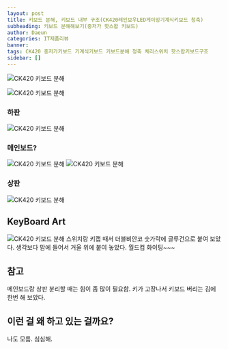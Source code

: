 ```yaml
---
layout: post
title: 키보드 분해, 키보드 내부 구조(CK420레인보우LED게이밍기계식키보드 청축)
subheading: 키보드 분해해보기(중저가 핫스왑 키보드)
author: Daeun
categories: IT제품리뷰
banner:
tags: CK420 중저가키보드 기계식키보드 키보드분해 청축 체리스위치 핫스왑키보드구조
sidebar: []
---
```


![CK420 키보드 분해](https://user-images.githubusercontent.com/79370538/206889887-de8e6df5-f808-4bfc-8a7f-233249c76582.png)

![CK420 키보드 분해](https://user-images.githubusercontent.com/79370538/206889910-a3762bca-de7e-4110-a2b8-de1de6d7715e.jpg)

### 하판
![CK420 키보드 분해](https://user-images.githubusercontent.com/79370538/206889940-9eac0a09-7c83-451d-9c49-11c82e8fb20b.png)

### 메인보드?
![CK420 키보드 분해](https://user-images.githubusercontent.com/79370538/206889975-5d55a761-c194-48d6-af3c-f29825ffcba6.jpg)
![CK420 키보드 분해](https://user-images.githubusercontent.com/79370538/206889980-651d9bf6-5c11-4fdf-ad28-89ce2775e13f.jpg)

### 상판
![CK420 키보드 분해](https://user-images.githubusercontent.com/79370538/206889993-a3731d9e-1068-482a-9007-bd504853f438.jpg)

## KeyBoard Art
![CK420 키보드 분해](https://user-images.githubusercontent.com/79370538/206890066-3d88ca9f-1735-442b-be60-aabaf64ae76c.png)
스위치랑 키캡 때서 더블비안코 숫가락에 글루건으로 붙여 보았다. 생각보다 맘에 들어서 거울 위에 붙여 놓았다. 월드컵 화이팅~~~

## 참고
메인보드랑 상판 분리할 때는 힘이 좀 많이 필요함. 키가 고장나서 키보드 버리는 김에 한번 해 보았다.

## 이런 걸 왜 하고 있는 걸까요?
나도 모름. 심심해.